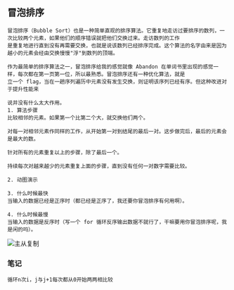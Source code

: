 ## 冒泡排序
```
冒泡排序（Bubble Sort）也是一种简单直观的排序算法。它重复地走访过要排序的数列，一次比较两个元素，如果他们的顺序错误就把他们交换过来。走访数列的工作
是重复地进行直到没有再需要交换，也就是说该数列已经排序完成。这个算法的名字由来是因为越小的元素会经由交换慢慢"浮"到数列的顶端。

作为最简单的排序算法之一，冒泡排序给我的感觉就像 Abandon 在单词书里出现的感觉一样，每次都在第一页第一位，所以最熟悉。冒泡排序还有一种优化算法，就是
立一个 flag，当在一趟序列遍历中元素没有发生交换，则证明该序列已经有序。但这种改进对于提升性能来

说并没有什么太大作用。
1. 算法步骤
比较相邻的元素。如果第一个比第二个大，就交换他们两个。

对每一对相邻元素作同样的工作，从开始第一对到结尾的最后一对。这步做完后，最后的元素会是最大的数。

针对所有的元素重复以上的步骤，除了最后一个。

持续每次对越来越少的元素重复上面的步骤，直到没有任何一对数字需要比较。

2. 动图演示

3. 什么时候最快
当输入的数据已经是正序时（都已经是正序了，我还要你冒泡排序有何用啊）。

4. 什么时候最慢
当输入的数据是反序时（写一个 for 循环反序输出数据不就行了，干嘛要用你冒泡排序呢，我是闲的吗）。
```
![主从复制](https://www.runoob.com/wp-content/uploads/2019/03/bubbleSort.gif)

### 笔记
    循环n次i，j与j+1每次都从0开始两两相比较
    
    